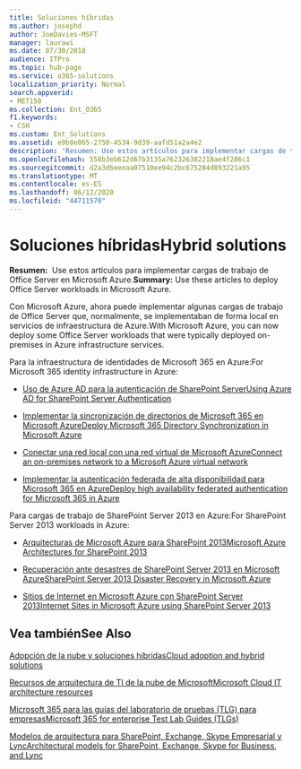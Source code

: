 ```yaml
---
title: Soluciones híbridas
ms.author: josephd
author: JoeDavies-MSFT
manager: laurawi
ms.date: 07/30/2018
audience: ITPro
ms.topic: hub-page
ms.service: o365-solutions
localization_priority: Normal
search.appverid:
- MET150
ms.collection: Ent_O365
f1.keywords:
- CSH
ms.custom: Ent_Solutions
ms.assetid: e9b8e065-2750-4534-9d39-aafd51a2a4e2
description: 'Resumen: Use estos artículos para implementar cargas de trabajo de Office Server en Microsoft Azure.'
ms.openlocfilehash: 558b3eb612d67b3135a762326382218ae4f286c1
ms.sourcegitcommit: d2a3d6eeeaa07510ee94c2bc675284d893221a95
ms.translationtype: MT
ms.contentlocale: es-ES
ms.lasthandoff: 06/12/2020
ms.locfileid: "44711570"
---
```

# <a name="hybrid-solutions"></a><span data-ttu-id="025d2-103">Soluciones híbridas</span><span class="sxs-lookup"><span data-stu-id="025d2-103">Hybrid solutions</span></span>

 <span data-ttu-id="025d2-104">**Resumen:**  Use estos artículos para implementar cargas de trabajo de Office Server en Microsoft Azure.</span><span class="sxs-lookup"><span data-stu-id="025d2-104">**Summary:** Use these articles to deploy Office Server workloads in Microsoft Azure.</span></span>
  
<span data-ttu-id="025d2-105">Con Microsoft Azure, ahora puede implementar algunas cargas de trabajo de Office Server que, normalmente, se implementaban de forma local en servicios de infraestructura de Azure.</span><span class="sxs-lookup"><span data-stu-id="025d2-105">With Microsoft Azure, you can now deploy some Office Server workloads that were typically deployed on-premises in Azure infrastructure services.</span></span>
  
<span data-ttu-id="025d2-106">Para la infraestructura de identidades de Microsoft 365 en Azure:</span><span class="sxs-lookup"><span data-stu-id="025d2-106">For Microsoft 365 identity infrastructure in Azure:</span></span>

- [<span data-ttu-id="025d2-107">Uso de Azure AD para la autenticación de SharePoint Server</span><span class="sxs-lookup"><span data-stu-id="025d2-107">Using Azure AD for SharePoint Server Authentication</span></span>](using-azure-ad-for-sharepoint-server-authentication.md)

- [<span data-ttu-id="025d2-108">Implementar la sincronización de directorios de Microsoft 365 en Microsoft Azure</span><span class="sxs-lookup"><span data-stu-id="025d2-108">Deploy Microsoft 365 Directory Synchronization in Microsoft Azure</span></span>](deploy-office-365-directory-synchronization-dirsync-in-microsoft-azure.md)
  
- [<span data-ttu-id="025d2-109">Conectar una red local con una red virtual de Microsoft Azure</span><span class="sxs-lookup"><span data-stu-id="025d2-109">Connect an on-premises network to a Microsoft Azure virtual network</span></span>](connect-an-on-premises-network-to-a-microsoft-azure-virtual-network.md)
    
- [<span data-ttu-id="025d2-110">Implementar la autenticación federada de alta disponibilidad para Microsoft 365 en Azure</span><span class="sxs-lookup"><span data-stu-id="025d2-110">Deploy high availability federated authentication for Microsoft 365 in Azure</span></span>](deploy-high-availability-federated-authentication-for-office-365-in-azure.md)
    
<span data-ttu-id="025d2-111">Para cargas de trabajo de SharePoint Server 2013 en Azure:</span><span class="sxs-lookup"><span data-stu-id="025d2-111">For SharePoint Server 2013 workloads in Azure:</span></span>
  
- [<span data-ttu-id="025d2-112">Arquitecturas de Microsoft Azure para SharePoint 2013</span><span class="sxs-lookup"><span data-stu-id="025d2-112">Microsoft Azure Architectures for SharePoint 2013</span></span>](microsoft-azure-architectures-for-sharepoint-2013.md)
    
- [<span data-ttu-id="025d2-113">Recuperación ante desastres de SharePoint Server 2013 en Microsoft Azure</span><span class="sxs-lookup"><span data-stu-id="025d2-113">SharePoint Server 2013 Disaster Recovery in Microsoft Azure</span></span>](sharepoint-server-2013-disaster-recovery-in-microsoft-azure.md)
    
- [<span data-ttu-id="025d2-114">Sitios de Internet en Microsoft Azure con SharePoint Server 2013</span><span class="sxs-lookup"><span data-stu-id="025d2-114">Internet Sites in Microsoft Azure using SharePoint Server 2013</span></span>](internet-sites-in-microsoft-azure-using-sharepoint-server-2013.md)
  
  
## <a name="see-also"></a><span data-ttu-id="025d2-115">Vea también</span><span class="sxs-lookup"><span data-stu-id="025d2-115">See Also</span></span>

[<span data-ttu-id="025d2-116">Adopción de la nube y soluciones híbridas</span><span class="sxs-lookup"><span data-stu-id="025d2-116">Cloud adoption and hybrid solutions</span></span>](cloud-adoption-and-hybrid-solutions.yml)
  
[<span data-ttu-id="025d2-117">Recursos de arquitectura de TI de la nube de Microsoft</span><span class="sxs-lookup"><span data-stu-id="025d2-117">Microsoft Cloud IT architecture resources</span></span>](microsoft-cloud-it-architecture-resources.md)
  
[<span data-ttu-id="025d2-118">Microsoft 365 para las guías del laboratorio de pruebas (TLG) para empresas</span><span class="sxs-lookup"><span data-stu-id="025d2-118">Microsoft 365 for enterprise Test Lab Guides (TLGs)</span></span>](https://docs.microsoft.com/microsoft-365/enterprise/m365-enterprise-test-lab-guides)
  
[<span data-ttu-id="025d2-119">Modelos de arquitectura para SharePoint, Exchange, Skype Empresarial y Lync</span><span class="sxs-lookup"><span data-stu-id="025d2-119">Architectural models for SharePoint, Exchange, Skype for Business, and Lync</span></span>](architectural-models-for-sharepoint-exchange-skype-for-business-and-lync.md)
